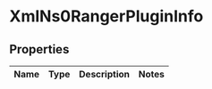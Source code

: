 
# XmlNs0RangerPluginInfo

## Properties
Name | Type | Description | Notes
------------ | ------------- | ------------- | -------------



